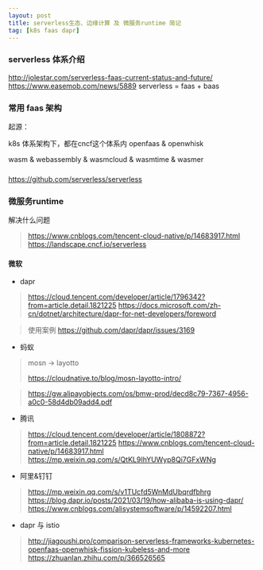 ```yaml
---
layout: post
title: serverless生态、边缘计算 及 微服务runtime 简记
tag: [k8s faas dapr]
---
```


### serverless 体系介绍
http://jolestar.com/serverless-faas-current-status-and-future/
https://www.easemob.com/news/5889
serverless = faas + baas

### 常用 faas 架构
起源：


k8s 体系架构下，都在cncf这个体系内
openfaas & openwhisk

wasm & webassembly & wasmcloud & wasmtime & wasmer

### 
https://github.com/serverless/serverless

### 微服务runtime
解决什么问题
> https://www.cnblogs.com/tencent-cloud-native/p/14683917.html
> https://landscape.cncf.io/serverless
> 
#### 微软
* dapr
> https://cloud.tencent.com/developer/article/1796342?from=article.detail.1821225
> https://docs.microsoft.com/zh-cn/dotnet/architecture/dapr-for-net-developers/foreword

> 使用案例
https://github.com/dapr/dapr/issues/3169 

* 蚂蚁
> mosn -> layotto
> 
> https://cloudnative.to/blog/mosn-layotto-intro/

> https://gw.alipayobjects.com/os/bmw-prod/decd8c79-7367-4956-a0c0-58d4db09add4.pdf


* 腾讯
> https://cloud.tencent.com/developer/article/1808872?from=article.detail.1821225
> https://www.cnblogs.com/tencent-cloud-native/p/14683917.html
> https://mp.weixin.qq.com/s/QtKL9IhYUWyp8Qi7GFxWNg

* 阿里&钉钉
> https://mp.weixin.qq.com/s/v1TUcfd5WnMdUbqrdfbhrg
https://blog.dapr.io/posts/2021/03/19/how-alibaba-is-using-dapr/
https://www.cnblogs.com/alisystemsoftware/p/14592207.html

* dapr 与 istio

> http://jiagoushi.pro/comparison-serverless-frameworks-kubernetes-openfaas-openwhisk-fission-kubeless-and-more
> https://zhuanlan.zhihu.com/p/366526565




